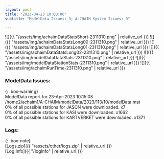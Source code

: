```yaml
---
layout: post
title: "2023-04-23 10:00:00"
subtitle: "ModelData Issues: 3; A-CHAIM System Issues: 0"

---
```


![]({{ "/assets/img/achaimDataStatsShort-2311310.png" | relative_url }})
![]({{ "/assets/img/achaimDataStatsLong00-2311310.png" | relative_url }})
![]({{ "/assets/img/achaimDataStatsLong01-2311310.png" | relative_url }})
![]({{ "/assets/img/achaimDataStatsLong02-2311310.png" | relative_url }})
![]({{ "/assets/img/modelDataDataStats-2311310.png" | relative_url }})
![]({{ "/assets/img/modelDataStationStats-2311310.png" | relative_url }})
![]({{ "/assets/img/achaimRunTime-2311310.png" | relative_url }})


### ModelData Issues:  
  
{: .box-warning}  
 ModelData report for 23-Apr-2023 10:15:08   
 /home2/achaim1/A-CHAIM/modelData/2023/113/10/modelData.mat   
 0% of all possible stations for JASON were downloaded. x7   
 0% of all possible stations for KASI were downloaded. x1662   
 0% of all possible stations for KARTVERKET were downloaded. x1371   
  


### Logs:  
  
{: .box-note}  
[Logs.zip]({{ "/assets/other/logs.zip" | relative_url }})  
[Log Info]({{ "/logInfo" | relative_url }})  
